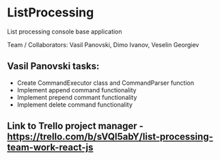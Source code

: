 # ListProcessing
List processing console base application

Team / Collaborators: Vasil Panovski, Dimo Ivanov, Veselin Georgiev

Vasil Panovski tasks:
---------------------

- Create CommandExecutor class and CommandParser function
- Implement append command functionality
- Implement prepend commant functionality
- Implement delete command functionality



## Link to Trello project manager - https://trello.com/b/sVQl5abY/list-processing-team-work-react-js

